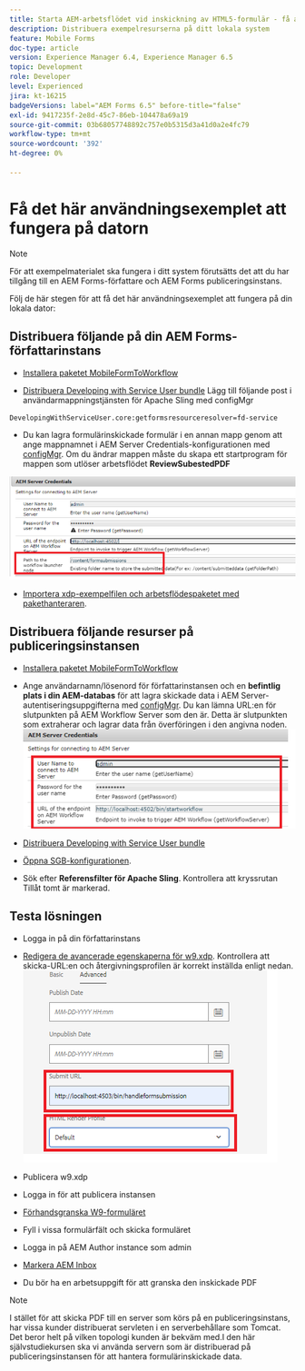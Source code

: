 ```yaml
---
title: Starta AEM-arbetsflödet vid inskickning av HTML5-formulär - få användningsfallet att fungera
description: Distribuera exempelresurserna på ditt lokala system
feature: Mobile Forms
doc-type: article
version: Experience Manager 6.4, Experience Manager 6.5
topic: Development
role: Developer
level: Experienced
jira: kt-16215
badgeVersions: label="AEM Forms 6.5" before-title="false"
exl-id: 9417235f-2e8d-45c7-86eb-104478a69a19
source-git-commit: 03b68057748892c757e0b5315d3a41d0a2e4fc79
workflow-type: tm+mt
source-wordcount: '392'
ht-degree: 0%

---
```


# Få det här användningsexemplet att fungera på datorn

>[!NOTE]
>
>För att exempelmaterialet ska fungera i ditt system förutsätts det att du har tillgång till en AEM Forms-författare och AEM Forms publiceringsinstans.

Följ de här stegen för att få det här användningsexemplet att fungera på din lokala dator:

## Distribuera följande på din AEM Forms-författarinstans

* [Installera paketet MobileFormToWorkflow](assets/MobileFormToWorkflow.core-1.0.0-SNAPSHOT.jar)

* [Distribuera Developing with Service User bundle](https://experienceleague.adobe.com/docs/experience-manager-learn/assets/developingwithserviceuser.zip?lang=en)
Lägg till följande post i användarmappningstjänsten för Apache Sling med configMgr

```
DevelopingWithServiceUser.core:getformsresourceresolver=fd-service
```

* Du kan lagra formulärinskickade formulär i en annan mapp genom att ange mappnamnet i AEM Server Credentials-konfigurationen med [configMgr](http://localhost:4502/system/console/configMg). Om du ändrar mappen måste du skapa ett startprogram för mappen som utlöser arbetsflödet **ReviewSubestedPDF**

![config-author](assets/author-config.png)
* [Importera xdp-exempelfilen och arbetsflödespaketet med pakethanteraren](assets/xdp-form-and-workflow.zip).


## Distribuera följande resurser på publiceringsinstansen

* [Installera paketet MobileFormToWorkflow](assets/MobileFormToWorkflow.core-1.0.0-SNAPSHOT.jar)

* Ange användarnamn/lösenord för författarinstansen och en **befintlig plats i din AEM-databas** för att lagra skickade data i AEM Server-autentiseringsuppgifterna med [configMgr](http://localhost:4503/system/console/configMgr). Du kan lämna URL:en för slutpunkten på AEM Workflow Server som den är. Detta är slutpunkten som extraherar och lagrar data från överföringen i den angivna noden.
  ![publish-config](assets/publish-config.png)

* [Distribuera Developing with Service User bundle](https://experienceleague.adobe.com/docs/experience-manager-learn/assets/developingwithserviceuser.zip?lang=en)
* [Öppna SGB-konfigurationen](http://localhost:4503/system/console/configMgr).
* Sök efter **Referensfilter för Apache Sling**. Kontrollera att kryssrutan Tillåt tomt är markerad.


## Testa lösningen

* Logga in på din författarinstans
* [Redigera de avancerade egenskaperna för w9.xdp](http://localhost:4502/libs/fd/fm/gui/content/forms/formmetadataeditor.html/content/dam/formsanddocuments/w9.xdp). Kontrollera att skicka-URL:en och återgivningsprofilen är korrekt inställda enligt nedan.
  ![xdp-advanced-properties](assets/mobile-form-properties.png)

* Publicera w9.xdp
* Logga in för att publicera instansen
* [Förhandsgranska W9-formuläret](http://localhost:4503/content/dam/formsanddocuments/w9.xdp/jcr:content)
* Fyll i vissa formulärfält och skicka formuläret
* Logga in på AEM Author instance som admin
* [Markera AEM Inbox](http://localhost:4502/aem/inbox)
* Du bör ha en arbetsuppgift för att granska den inskickade PDF

>[!NOTE]
>
>I stället för att skicka PDF till en server som körs på en publiceringsinstans, har vissa kunder distribuerat servleten i en serverbehållare som Tomcat. Det beror helt på vilken topologi kunden är bekväm med.I den här självstudiekursen ska vi använda servern som är distribuerad på publiceringsinstansen för att hantera formulärinskickade data.
